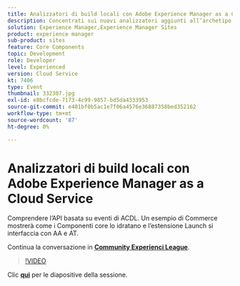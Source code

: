 ```yaml
---
title: Analizzatori di build locali con Adobe Experience Manager as a Cloud Service
description: Concentrati sui nuovi analizzatori aggiunti all’archetipo dell’AEM, che consentono di riprodurre localmente le convalide che verranno eseguite all’interno delle pipeline di implementazione di Cloud Manager.
solution: Experience Manager,Experience Manager Sites
product: experience manager
sub-product: sites
feature: Core Components
topic: Development
role: Developer
level: Experienced
version: Cloud Service
kt: 7406
type: Event
thumbnail: 332307.jpg
exl-id: e8bcfcde-7173-4c99-9857-bd5da4333953
source-git-commit: e401bf0b5ac1e7f06a4576e36887358bed352162
workflow-type: tm+mt
source-wordcount: '87'
ht-degree: 0%

---
```


# Analizzatori di build locali con Adobe Experience Manager as a Cloud Service

Comprendere l’API basata su eventi di ACDL. Un esempio di Commerce mostrerà come i Componenti core lo idratano e l’estensione Launch si interfaccia con AA e AT.

Continua la conversazione in **[Community Experienci League](https://adobe.ly/36Yd3v6)**.

>[!VIDEO](https://video.tv.adobe.com/v/332307/?quality=12&learn=on&hidetitle=true)

Clic **[qui](/help/adobe-developers-live/assets/local-build-analyzers-aemcs.pdf)** per le diapositive della sessione.
